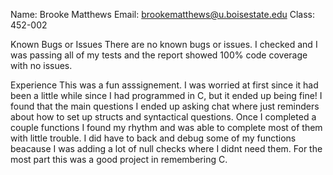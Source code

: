 Name: Brooke Matthews
Email: brookematthews@u.boisestate.edu
Class: 452-002

Known Bugs or Issues
There are no known bugs or issues. I checked and I was passing all of my tests and the report showed 100% code coverage with no issues.

Experience
This was a fun asssignement. I was worried at first since it had been a little while since I had programmed in C, but it ended up being fine! I found that the main questions I ended up asking chat where just reminders about how to set up structs and syntactical questions. Once I completed a couple functions I found my rhythm and was able to complete most of them with little trouble. I did have to back and debug some of my functions beacause I was adding a lot of null checks where I didnt need them. For the most part this was a good project in remembering C.